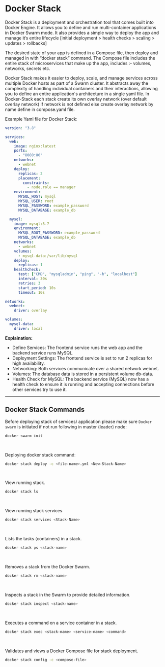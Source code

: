 # Docker Stack

Docker Stack is a deployment and orchestration tool that comes built into Docker Engine. It allows you to define and run multi-container applications in Docker Swarm mode. 
It also provides a simple way to deploy the app and manage it’s entire lifecycle [initial deployment > health checks > scaling > updates > rollbacks]

The desired state of your app is defined in a Compose file, then deploy and managed in with “docker stack” command. 
The Compose file includes the entire stack of microservices that make up the app, includes :- volumes, networks, secrets etc.

Docker Stack makes it easier to deploy, scale, and manage services across multiple Docker hosts as part of a Swarm cluster. 
It abstracts away the complexity of handling individual containers and their interactions, allowing you to define an entire application's architecture in a single yaml file.
In Docker-Stack each stack create its own overlay network (over default overlay network) if network is not defined else create overlay network by name define in compose.yaml file.

Example Yaml file for Docker Stack:   
```yaml
version: "3.8"

services:
  web:
    image: nginx:latest
    ports:
      - "8080:80"
    networks:
      - webnet
    deploy:
      replicas: 2
      placement:
        constraints:
          - node.role == manager
    environment:
      MYSQL_HOST: mysql
      MYSQL_USER: root
      MYSQL_PASSWORD: example_password
      MYSQL_DATABASE: example_db

  mysql:
    image: mysql:5.7
    environment:
      MYSQL_ROOT_PASSWORD: example_password
      MYSQL_DATABASE: example_db
    networks:
      - webnet
    volumes:
      - mysql-data:/var/lib/mysql
    deploy:
      replicas: 1
    healthcheck:
      test: ["CMD", "mysqladmin", "ping", "-h", "localhost"]
      interval: 30s
      retries: 3
      start_period: 10s
      timeout: 10s

networks:
  webnet:
    driver: overlay

volumes:
  mysql-data:
    driver: local

```

**Explaination:**  
- Define Services: The frontend service runs the web app and the backend service runs MySQL.   
- Deployment Settings: The frontend service is set to run 2 replicas for high availability.    
- Networking: Both services communicate over a shared network webnet.   
- Volumes: The database data is stored in a persistent volume db-data.
- Health Check for MySQL: The backend service (MySQL) now has a health check to ensure it is running and accepting connections before other services try to use it.

---
## Docker Stack Commands

Before deploying stack of services/ application please make sure `Docker swarm` is initiated if not run following in master (leader) node:
```bash
docker swarm init
```
<br>

Deploying docker stack command:
```bash
docker stack deploy -c <file-name>.yml <New-Stack-Name>
```
<br>

View running stack.
```bash
docker stack ls
```
<br>

View running stack services
```bash
docker stack services <Stack-Name>
```
<br>

Lists the tasks (containers) in a stack.
```bash
docker stack ps <stack-name>
```
<br>

Removes a stack from the Docker Swarm.
```bash
docker stack rm <stack-name>
```
<br>

Inspects a stack in the Swarm to provide detailed information.
```bash
docker stack inspect <stack-name>
```
<br>

Executes a command on a service container in a stack.
```bash
docker stack exec <stack-name> <service-name> <command>
```
<br>

Validates and views a Docker Compose file for stack deployment.
```bash
docker stack config -c <compose-file>
```
<br>
